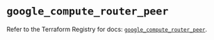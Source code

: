 # `google_compute_router_peer`

Refer to the Terraform Registry for docs: [`google_compute_router_peer`](https://registry.terraform.io/providers/hashicorp/google/6.40.0/docs/resources/compute_router_peer).
